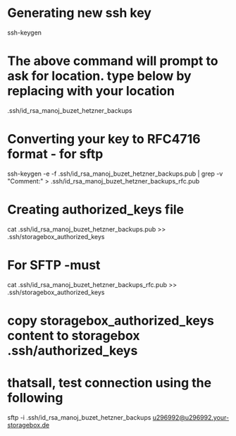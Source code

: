 # Generating new ssh key

ssh-keygen

# The above command will prompt to ask for location. type below by replacing with your location

.ssh/id_rsa_manoj_buzet_hetzner_backups

# Converting your key to RFC4716 format - for sftp

ssh-keygen -e -f .ssh/id_rsa_manoj_buzet_hetzner_backups.pub | grep -v "Comment:" > .ssh/id_rsa_manoj_buzet_hetzner_backups_rfc.pub

# Creating authorized_keys file

cat .ssh/id_rsa_manoj_buzet_hetzner_backups.pub >> .ssh/storagebox_authorized_keys

# For SFTP -must

cat .ssh/id_rsa_manoj_buzet_hetzner_backups_rfc.pub >> .ssh/storagebox_authorized_keys

# copy storagebox_authorized_keys content to storagebox .ssh/authorized_keys

# thatsall, test connection using the following

sftp -i .ssh/id_rsa_manoj_buzet_hetzner_backups u296992@u296992.your-storagebox.de
